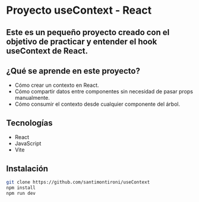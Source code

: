 # Proyecto useContext - React

## Este es un pequeño proyecto creado con el objetivo de practicar y entender el hook useContext de React.

## ¿Qué se aprende en este proyecto?
- Cómo crear un contexto en React.
- Cómo compartir datos entre componentes sin necesidad de pasar props manualmente.
- Cómo consumir el contexto desde cualquier componente del árbol.

## Tecnologías
- React
- JavaScript
- Vite

## Instalación
```bash
git clone https://github.com/santimontironi/useContext
npm install
npm run dev
